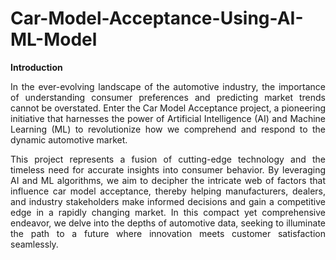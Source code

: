 # Car-Model-Acceptance-Using-AI-ML-Model

**Introduction**
<p align = "justify">
In the ever-evolving landscape of the automotive industry, the importance of understanding consumer preferences and predicting market trends cannot be overstated. Enter the Car Model Acceptance project, a pioneering initiative that harnesses the power of Artificial Intelligence (AI) and Machine Learning (ML) to revolutionize how we comprehend and respond to the dynamic automotive market.
</p>

<p align = "justify">
This project represents a fusion of cutting-edge technology and the timeless need for accurate insights into consumer behavior. By leveraging AI and ML algorithms, we aim to decipher the intricate web of factors that influence car model acceptance, thereby helping manufacturers, dealers, and industry stakeholders make informed decisions and gain a competitive edge in a rapidly changing market. In this compact yet comprehensive endeavor, we delve into the depths of automotive data, seeking to illuminate the path to a future where innovation meets customer satisfaction seamlessly.
</p>
